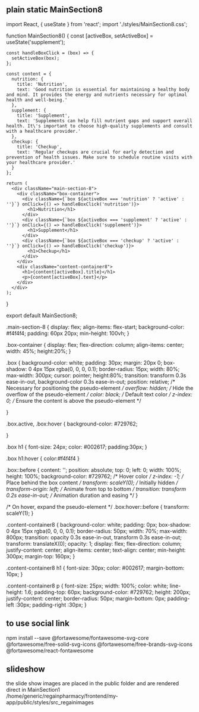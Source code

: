 ## plain static MainSection8

import React, { useState } from 'react';
import './styles/MainSection8.css';

function MainSection8() {
    const [activeBox, setActiveBox] = useState('supplement');
  
    const handleBoxClick = (box) => {
      setActiveBox(box);
    };
  
    const content = {
      nutrition: {
        title: 'Nutrition',
        text: 'Good nutrition is essential for maintaining a healthy body and mind. It provides the energy and nutrients necessary for optimal health and well-being.'
      },
      supplement: {
        title: 'Supplement',
        text: 'Supplements can help fill nutrient gaps and support overall health. It\'s important to choose high-quality supplements and consult with a healthcare provider.'
      },
      checkup: {
        title: 'Checkup',
        text: 'Regular checkups are crucial for early detection and prevention of health issues. Make sure to schedule routine visits with your healthcare provider.'
      }
    };
  
    return (
      <div className="main-section-8">
        <div className="box-container">
          <div className={`box ${activeBox === 'nutrition' ? 'active' : ''}`} onClick={() => handleBoxClick('nutrition')}>
            <h1>Nutrition</h1>
          </div>
          <div className={`box ${activeBox === 'supplement' ? 'active' : ''}`} onClick={() => handleBoxClick('supplement')}>
            <h1>Supplement</h1>
          </div>
          <div className={`box ${activeBox === 'checkup' ? 'active' : ''}`} onClick={() => handleBoxClick('checkup')}>
            <h1>Checkup</h1>
          </div>
        </div>
        <div className="content-container8">
          <h1>{content[activeBox].title}</h1>
          <p>{content[activeBox].text}</p>
        </div>
      </div>
    );
  }
  
  export default MainSection8;

.main-section-8 {
    display: flex;
    align-items: flex-start;
    background-color: #f4f4f4;
    padding: 60px 20px;
    min-height: 100vh;
}

  .box-container {
    display: flex;
    flex-direction: column;
    align-items: center;
    width: 45%;
    height:20%;
}

  .box {
    background-color: white;
    padding: 30px;
    margin: 20px 0;
    box-shadow: 0 4px 15px rgba(0, 0, 0, 0.1);
    border-radius: 15px;
    width: 80%;
    max-width: 300px;
    cursor: pointer;
    height:80%;
    transition: transform 0.3s ease-in-out, background-color 0.3s ease-in-out;
    position: relative; /* Necessary for positioning the pseudo-element */
    overflow: hidden; /* Hide the overflow of the pseudo-element */
    color: black; /* Default text color */
    z-index: 0; /* Ensure the content is above the pseudo-element */

}

.box.active, .box:hover {
    background-color: #729762;
    
}

.box h1 {
    font-size: 24px;
    color: #002617;
    padding:30px;
}

.box h1:hover {
    color:#f4f4f4
}

.box::before {
    content: '';
    position: absolute;
    top: 0;
    left: 0;
    width: 100%;
    height: 100%;
    background-color: #729762; /* Hover color */
    z-index: -1; /* Place behind the box content */
    transform: scaleY(0); /* Initially hidden */
    transform-origin: left; /* Animate from top to bottom */
    transition: transform 0.2s ease-in-out; /* Animation duration and easing */
}

/* On hover, expand the pseudo-element */
.box:hover::before {
    transform: scaleY(1);
}
  
  .content-container8 {
    background-color: white;
    padding: 0px;
    box-shadow: 0 4px 15px rgba(0, 0, 0, 0.1);
    border-radius: 50px;
    width: 70%;
    max-width: 800px;
    transition: opacity 0.3s ease-in-out, transform 0.3s ease-in-out;
    transform: translateX(0);
    opacity: 1;
    display: flex;
    flex-direction: column;
    justify-content: center;
    align-items: center;
    text-align: center;
    min-height: 300px;
    margin-top: 160px;
}

.content-container8 h1 {
    font-size: 30px;
    color: #002617;
    margin-bottom: 10px;
}
  
  .content-container8 p {
    font-size: 25px;
    width: 100%;
    color: white;
    line-height: 1.6;
    padding-top: 60px;
    background-color: #729762;
    height: 200px;
    justify-content: center;
    border-radius: 50px;
    margin-bottom: 0px;
   padding-left :30px;
    padding-right :30px; 
}

## to use social link
npm install --save @fortawesome/fontawesome-svg-core @fortawesome/free-solid-svg-icons @fortawesome/free-brands-svg-icons @fortawesome/react-fontawesome

## slideshow
the slide show images are placed in the public folder and are rendered direct in MainSection1  
/home/generic/regainpharmacy/frontend/my-app/public/styles/src_regainimages